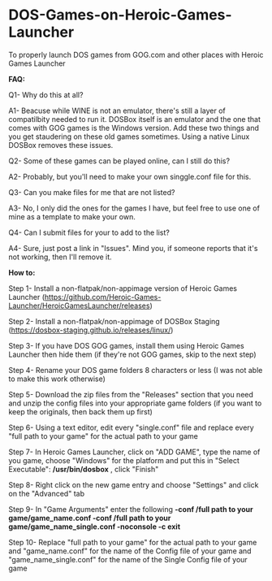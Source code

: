 # DOS-Games-on-Heroic-Games-Launcher

To properly launch DOS games from GOG.com and other places with Heroic Games Launcher

**FAQ:**

Q1- Why do this at all?

A1- Beacuse while WINE is not an emulator, there's still a layer of compatilbity needed to run it. DOSBox itself is an emulator and the one that comes with GOG games is the Windows version. Add these two things and you get staudering on these old games sometimes. Using a native Linux DOSBox removes these issues.

Q2- Some of these games can be played online, can I still do this?

A2- Probably, but you'll need to make your own singgle.conf file for this.

Q3- Can you make files for me that are not listed?

A3- No, I only did the ones for the games I have, but feel free to use one of mine as a template to make your own.

Q4- Can I submit files for your to add to the list?

A4- Sure, just post a link in "Issues". Mind you, if someone reports that it's not working, then I'll remove it.

**How to:**

Step 1- Install a non-flatpak/non-appimage version of Heroic Games Launcher (https://github.com/Heroic-Games-Launcher/HeroicGamesLauncher/releases)

Step 2- Install a non-flatpak/non-appimage of DOSBox Staging (https://dosbox-staging.github.io/releases/linux/)

Step 3- If you have DOS GOG games, install them using Heroic Games Launcher then hide them (if they're not GOG games, skip to the next step)

Step 4- Rename your DOS game folders 8 characters or less (I was not able to make this work otherwise)

Step 5- Download the zip files from the "Releases" section that you need and unzip the config files into your appropriate game folders (if you want to keep the originals, then back them up first)

Step 6- Using a text editor, edit every "single.conf" file and replace every "full path to your game" for the actual path to your game

Step 7- In Heroic Games Launcher, click on "ADD GAME", type the name of you game, choose "Windows" for the platform and put this in "Select Executable": **/usr/bin/dosbox** , click "Finish"

Step 8- Right click on the new game entry and choose "Settings" and click on the "Advanced" tab

Step 9- In "Game Arguments" enter the following **-conf /full path to your game/game_name.conf -conf /full path to your game/game_name_single.conf -noconsole -c exit**

Step 10- Replace "full path to your game" for the actual path to your game and "game_name.conf" for the name of the Config file of your game and "game_name_single.conf" for the name of the Single Config file of your game
